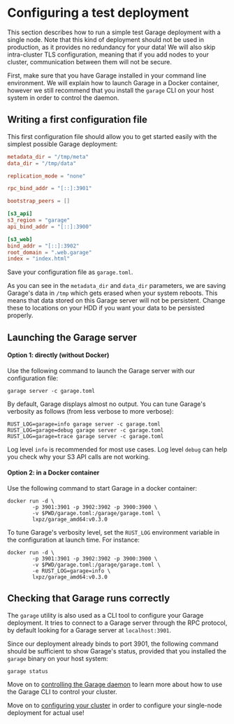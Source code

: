 # Configuring a test deployment

This section describes how to run a simple test Garage deployment with a single node.
Note that this kind of deployment should not be used in production, as it provides
no redundancy for your data!
We will also skip intra-cluster TLS configuration, meaning that if you add nodes
to your cluster, communication between them will not be secure.

First, make sure that you have Garage installed in your command line environment.
We will explain how to launch Garage in a Docker container, however we still
recommend that you install the `garage` CLI on your host system in order to control
the daemon.

## Writing a first configuration file

This first configuration file should allow you to get started easily with the simplest
possible Garage deployment:

```toml
metadata_dir = "/tmp/meta"
data_dir = "/tmp/data"

replication_mode = "none"

rpc_bind_addr = "[::]:3901"

bootstrap_peers = []

[s3_api]
s3_region = "garage"
api_bind_addr = "[::]:3900"

[s3_web]
bind_addr = "[::]:3902"
root_domain = ".web.garage"
index = "index.html"
```

Save your configuration file as `garage.toml`.

As you can see in the `metadata_dir` and `data_dir` parameters, we are saving Garage's data
in `/tmp` which gets erased when your system reboots. This means that data stored on this
Garage server will not be persistent. Change these to locations on your HDD if you want
your data to be persisted properly.

## Launching the Garage server

#### Option 1: directly (without Docker)

Use the following command to launch the Garage server with our configuration file:

```
garage server -c garage.toml
```

By default, Garage displays almost no output. You can tune Garage's verbosity as follows
(from less verbose to more verbose):

```
RUST_LOG=garage=info garage server -c garage.toml
RUST_LOG=garage=debug garage server -c garage.toml
RUST_LOG=garage=trace garage server -c garage.toml
```

Log level `info` is recommended for most use cases.
Log level `debug` can help you check why your S3 API calls are not working.

#### Option 2: in a Docker container

Use the following command to start Garage in a docker container:

```
docker run -d \
		-p 3901:3901 -p 3902:3902 -p 3900:3900 \
		-v $PWD/garage.toml:/garage/garage.toml \
		lxpz/garage_amd64:v0.3.0
```

To tune Garage's verbosity level, set the `RUST_LOG` environment variable in the configuration
at launch time. For instance:

```
docker run -d \
		-p 3901:3901 -p 3902:3902 -p 3900:3900 \
		-v $PWD/garage.toml:/garage/garage.toml \
		-e RUST_LOG=garage=info \
		lxpz/garage_amd64:v0.3.0
```

## Checking that Garage runs correctly

The `garage` utility is also used as a CLI tool to configure your Garage deployment.
It tries to connect to a Garage server through the RPC protocol, by default looking
for a Garage server at `localhost:3901`.

Since our deployment already binds to port 3901, the following command should be sufficient
to show Garage's status, provided that you installed the `garage` binary on your host system:

```
garage status
```

Move on to [controlling the Garage daemon](04_control.md) to learn more about how to
use the Garage CLI to control your cluster.

Move on to [configuring your cluster](05_cluster.md) in order to configure
your single-node deployment for actual use!
